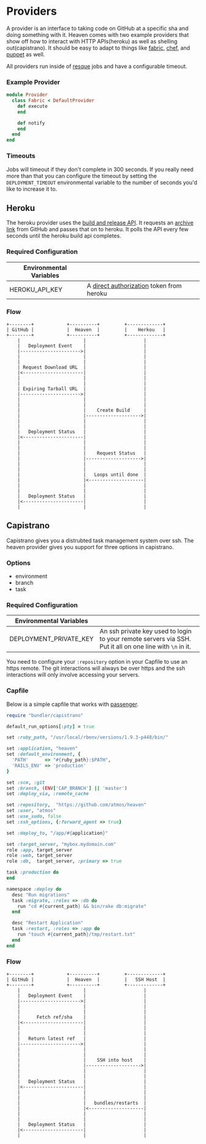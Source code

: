# Providers

A provider is an interface to taking code on GitHub at a specific sha and doing something with it. Heaven comes with two example providers that show off how to interact with HTTP APIs(heroku) as well as shelling out(capistrano). It should be easy to adapt to things like [fabric][10], [chef][11], and [puppet][12] as well.

All providers run inside of [resque][3] jobs and have a configurable timeout.

### Example Provider

```ruby
module Provider
  class Fabric < DefaultProvider
    def execute
    end

    def notify
    end
  end
end
```

### Timeouts

Jobs will timeout if they don't complete in 300 seconds. If you really need more than that you can configure the timeout by setting the `DEPLOYMENT_TIMEOUT` environmental variable to the number of seconds you'd like to increase it to.

## Heroku

The heroku provider uses the [build and release API][13]. It requests an [archive link][14] from GitHub and passes that on to heroku. It polls the API every few seconds until the heroku build api completes.

### Required Configuration

| Environmental Variables |                                                 |
|-------------------------|-------------------------------------------------|
| HEROKU_API_KEY          | A [direct authorization][17] token from heroku  |

### Flow

```
+--------+            +----------+         +-------------+
| GitHub |            |  Heaven  |         |    Herkou   |
+--------+            +----------+         +-------------+
    |                       |                     |
    |   Deployment Event    |                     |
    |---------------------->|                     |
    |                       |                     |
    |                       |                     |
    | Request Download URL  |                     |
    |<----------------------|                     |
    |                       |                     |
    |                       |                     |
    | Expiring Tarball URL  |                     |
    |---------------------->|                     |
    |                       |                     |
    |                       |                     |
    |                       |    Create Build     |
    |                       |-------------------->|
    |                       |                     |
    |                       |                     |
    |   Deployment Status   |                     |
    |<----------------------|                     |
    |                       |                     |
    |                       |                     |
    |                       |    Request Status   |
    |                       |-------------------->|
    |                       |                     |
    |                       |                     |
    |                       |   Loops until done  |
    |                       |<--------------------|
    |                       |                     |
    |                       |                     |
    |   Deployment Status   |                     |
    |<----------------------|                     |
    |                       |                     |
```

## Capistrano

Capistrano gives you a distrubted task management system over ssh. The heaven provider gives you support for three options in capistrano. 

### Options

* environment
* branch
* task

### Required Configuration

| Environmental Variables |                                                 |
|-------------------------|-------------------------------------------------|
| DEPLOYMENT_PRIVATE_KEY  | An ssh private key used to login to your remote servers via SSH. Put it all on one line with    `\n` in it.|

You need to configure your `:repository` option in your Capfile to use an https remote. The git interactions will always be over https and the ssh interactions will only involve accessing your servers.


### Capfile

Below is a simple capfile that works with [passenger][18].

```ruby
require "bundler/capistrano"

default_run_options[:pty] = true

set :ruby_path, "/usr/local/rbenv/versions/1.9.3-p448/bin/"

set :application, "heaven"
set :default_environment, {
  'PATH'      => "#{ruby_path}:$PATH",
  'RAILS_ENV' => 'production'
}

set :scm, :git
set :branch, (ENV['CAP_BRANCH'] || 'master')
set :deploy_via, :remote_cache

set :repository,  "https://github.com/atmos/heaven"
set :user, "atmos"
set :use_sudo, false
set :ssh_options, {:forward_agent => true}

set :deploy_to, "/app/#{application}"

set :target_server, "mybox.mydomain.com"
role :app, target_server
role :web, target_server
role :db,  target_server, :primary => true

task :production do
end

namespace :deploy do
  desc "Run migrations"
  task :migrate, :roles => :db do
    run "cd #{current_path} && bin/rake db:migrate"
  end

  desc "Restart Application"
  task :restart, :roles => :app do
    run "touch #{current_path}/tmp/restart.txt"
  end
end

```

### Flow

```
+--------+            +----------+         +-------------+
| GitHub |            |  Heaven  |         |   SSH Host  |
+--------+            +----------+         +-------------+
    |                       |                     |
    |   Deployment Event    |                     |
    |---------------------->|                     |
    |                       |                     |
    |                       |                     |
    |      Fetch ref/sha    |                     |
    |<----------------------|                     |
    |                       |                     |
    |                       |                     |
    |   Return latest ref   |                     |
    |---------------------->|                     |
    |                       |                     |
    |                       |                     |
    |                       |    SSH into host    |
    |                       |-------------------->|
    |                       |                     |
    |                       |                     |
    |   Deployment Status   |                     |
    |<----------------------|                     |
    |                       |                     |
    |                       |                     |
    |                       |   bundles/restarts  |
    |                       |<--------------------|
    |                       |                     |
    |                       |                     |
    |   Deployment Status   |                     |
    |<----------------------|                     |
    |                       |                     |
```

[1]: http://developer.github.com/v3/repos/deployments/
[2]: https://github.com/blog/1778-webhooks-level-up
[3]: https://github.com/resque/resque
[4]: https://gist.github.com/
[5]: https://developer.github.com/v3/repos/deployments/#create-a-deployment
[6]: https://developer.github.com/v3/repos/deployments/#create-a-deployment-status
[7]: https://campfirenow.com/
[8]: https://www.hipchat.com/
[9]: https://slack.com/
[10]: http://www.fabfile.org/
[11]: http://www.getchef.com/
[12]: http://puppetlabs.com/
[13]: https://devcenter.heroku.com/articles/build-and-release-using-the-api
[14]: https://developer.github.com/v3/repos/contents/#get-archive-link
[15]: http://capistranorb.com/
[16]: https://github.com/settings/applications
[17]: https://devcenter.heroku.com/articles/oauth#direct-authorization
[18]: https://www.phusionpassenger.com/
[19]: https://devcenter.heroku.com/articles/releases
[20]: https://github.com/atmos/hubot-deploy
